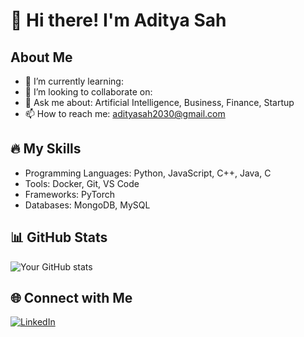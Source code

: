 # 👋 Hi there! I'm Aditya Sah

## About Me
- 🌱 I’m currently learning: 
- 👯 I’m looking to collaborate on:
- 💬 Ask me about: Artificial Intelligence, Business, Finance, Startup
- 📫 How to reach me: adityasah2030@gmail.com

## 🔥 My Skills
- Programming Languages: Python, JavaScript, C++, Java, C
- Tools: Docker, Git, VS Code
- Frameworks: PyTorch
- Databases: MongoDB, MySQL

## 📊 GitHub Stats
![Your GitHub stats](https://github-readme-stats.vercel.app/api?username=AdityaSah2030&show_icons=true&theme=radical)

## 🌐 Connect with Me
[![LinkedIn](https://img.shields.io/badge/LinkedIn-YourUsername-blue)](https://linkedin.com/in/adityasah2030)
